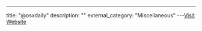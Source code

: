 ---
title: "@osxdaily"
description: ""
external_category: "Miscellaneous"
---[Visit Website](https://twitter.com/osxdaily)

